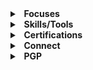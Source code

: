 <details>
  <summary><b>&nbsp;&nbsp;Focuses</b></summary>
  <br/>

 - Cybersecurity 
 - Open-Source Intelligence
 - Operations Security
 - Open-Source Software Development
</details> 

<details>
  <summary><b>&nbsp;&nbsp;Skills/Tools</b></summary>
  <br/>

 - Golang
 - HTML, CSS, & JS
 - Microsoft Office
 - Git 
 - VSCode
</details> 

<details>
  <summary><b>&nbsp;&nbsp;Certifications</b></summary>
  <br/>

 - Microsoft Office Specialist: Master
 - LE-1: Linux Essentials
</details> 

<details>
  <summary><b>&nbsp;&nbsp;Connect</b></summary>
  <br/>

 - **Email**: addressaxiom@pm.me
</details> 

<details>
  <summary><b>&nbsp;&nbsp;PGP</b></summary>
  <br/>
  
  ```phold```
</details> 
